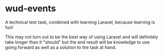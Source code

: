 # wud-events
A technical test task, combined with learning Laravel, because learning is fun!

This may not turn out to be the best way of using Laravel and will definitely take longer than it "should" but the end result will be knowledge to use going forward as well as a solution to the task at hand.
